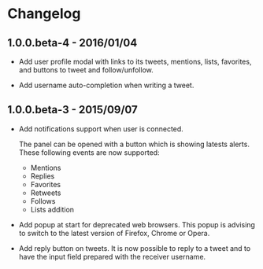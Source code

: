 # Changelog

## 1.0.0.beta-4 - 2016/01/04

  * Add user profile modal with links to its tweets, mentions, lists, favorites, and buttons to tweet and follow/unfollow.

  * Add username auto-completion when writing a tweet.

## 1.0.0.beta-3 - 2015/09/07

  * Add notifications support when user is connected.

    The panel can be opened with a button which is showing
    latests alerts.
    These following events are now supported:

    * Mentions
    * Replies
    * Favorites
    * Retweets
    * Follows
    * Lists addition

  * Add popup at start for deprecated web browsers.
    This popup is advising to switch to the latest version of
    Firefox, Chrome or Opera.
  * Add reply button on tweets.
    It is now possible to reply to a tweet and to have the input
    field prepared with the receiver username.
